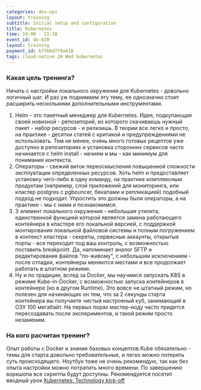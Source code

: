 ```yaml
---
categories: dev-ops
layout: training
subtitle: Initial setup and configuration
title: Kubernetes
time: 19:00 - 21:30
event_id: do-020
layout: training
payment_id: b7f66d7f9a418
tags: cloud-native 2H Wed kubernetes
---
```

### Какая цель тренинга?

Начать с настройки локального окружения для Kubernetes - довольно логичный шаг. И раз уж поднимаем эту тему, ее однозначно стоит расширить несколькими дополнительными инструментами. 

1. Helm - это пакетный менеджер для Kubernetes. Идея, подкупающая своей новизной - репозиторий, из которого скачиваешь нужный пакет - набор ресурсов - и релизишь. В теории все легко и просто, на практике - десятки статей с критикой и предупреждениями не использовать. Тем не менее, очень много готовых рецептов уже доступно в репозиториях и установка сторонних сервисов часто начинается с helm install - начнем и мы - как минимум для понимания контекста. 
 2. Операторы - свежий виток переосмысления повышенной сложности эксплуатации определенных ресурсов. Хоть helm и предоставляет установку чего-либо в одну команду, на практике комплексным продуктам (например, слой приложений для мониторинга, или кластер postgres с pgbouncer, бекапами и репликацией) подобный подход не подходит. Упростить это должны были операторы, а на практике - мы с ними и познакомимся.
3. 3 элемент локального окружения - небольшая утилита, единственной функцией которой является замена работающего контейнера в кластере его локальной версией, с поддержкой монтирования локальной файловой системы и полным погружением в контекст кластера - секреты, сервисные аккаунты, открытые порты - все переходит под ваш контроль, с возможностью поставить breakpoint. Да, напоминает аналог SFTP и редактирования файлов "по-живому", с небольшим исключением - после отладки, контейнеры меняются местами и все продолжает работать в штатном режиме.
4. Ну и по традиции, вслед за Docker, мы научимся запускать K8S в режиме Kube-in-Docker, с возможностью запуска контейнеров в контейнере (но в другом Runtime). Это вовсе не штатный режим, но полезен для начинающих он тем, что за 2 секунды старта контейнера вы получаете чистый настроеный куб, занимающий в ОЗУ 100 мегабайт. На первых порах мастер-ноду часто придется пересоздавать после экспериментов, и такой режим просто незаменим.

### На кого расчитан тренинг?
Опыт работы с Docker и знание базовых концептов Kube обязательно - темы для старта довольно требовательные, и легко можно потерять суть происходящего. Ноутбук тоже не очень рекомендую, так как без опыта настройки можно потратить много времени. По завершению воркшопа все скрипты будут доступны.
Рекомендуется посетит вводный урок [Kubernetes: Technology kick-off](/kubernetes-technology-intro/)

